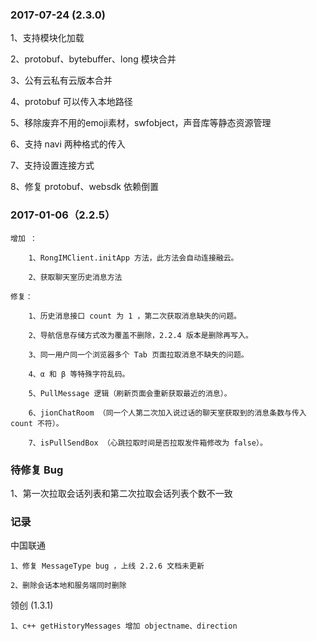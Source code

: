 ### 2017-07-24 (2.3.0)

1、支持模块化加载

2、protobuf、bytebuffer、long 模块合并

3、公有云私有云版本合并

4、protobuf 可以传入本地路径

5、移除废弃不用的emoji素材，swfobject，声音库等静态资源管理

6、支持 navi 两种格式的传入

7、支持设置连接方式

8、修复 protobuf、websdk 依赖倒置

### 2017-01-06（2.2.5）

    增加 ：

        1、RongIMClient.initApp 方法，此方法会自动连接融云。

        2、获取聊天室历史消息方法

    修复：

        1、历史消息接口 count 为 1 ，第二次获取消息缺失的问题。

        2、导航信息存储方式改为覆盖不删除，2.2.4 版本是删除再写入。

        3、同一用户同一个浏览器多个 Tab 页面拉取消息不缺失的问题。

        4、α 和 β 等特殊字符乱码。
        
        5、PullMessage 逻辑（刷新页面会重新获取最近的消息）。
        
        6、jionChatRoom （同一个人第二次加入说过话的聊天室获取到的消息条数与传入 count 不符）。
        
        7、isPullSendBox （心跳拉取时间是否拉取发件箱修改为 false）。


### 待修复 Bug

1、第一次拉取会话列表和第二次拉取会话列表个数不一致


### 记录

中国联通

    1、修复 MessageType bug ，上线 2.2.6 文档未更新

    2、删除会话本地和服务端同时删除

领创 (1.3.1)

    1、c++ getHistoryMessages 增加 objectname、direction